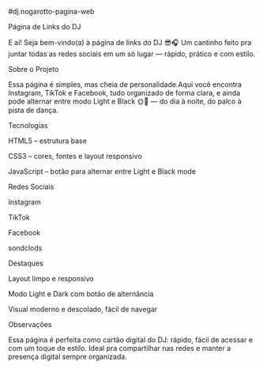 #dj.nogarotto-pagina-web

Página de Links do DJ

E aí! Seja bem-vindo(a) à página de links do DJ 😎🎧 Um cantinho feito pra juntar todas as redes sociais em um só lugar — rápido, prático e com estilo.

Sobre o Projeto

Essa página é simples, mas cheia de personalidade.Aqui você encontra Instagram, TikTok e Facebook, tudo organizado de forma clara, e ainda pode alternar entre modo Light e Black 🌞🌚 — do dia à noite, do palco à pista de dança.

Tecnologias

HTML5 – estrutura base

CSS3 – cores, fontes e layout responsivo

JavaScript – botão para alternar entre Light e Black mode

Redes Sociais

Instagram

TikTok

Facebook

sondclods

Destaques

Layout limpo e responsivo

Modo Light e Dark com botão de alternância

Visual moderno e descolado, fácil de navegar

Observações

Essa página é perfeita como cartão digital do DJ: rápido, fácil de acessar e com um toque de estilo. Ideal pra compartilhar nas redes e manter a presença digital sempre organizada.
